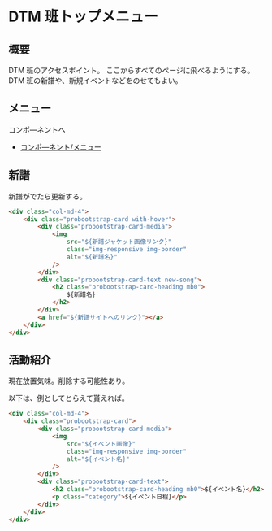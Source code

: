# DTM 班トップメニュー

## 概要

DTM 班のアクセスポイント。
ここからすべてのページに飛べるようにする。
DTM 班の新譜や、新規イベントなどをのせてもよい。

## メニュー

コンポ―ネントへ

-   [コンポ―ネント/メニュー]()

## 新譜

新譜がでたら更新する。

```html
<div class="col-md-4">
    <div class="probootstrap-card with-hover">
        <div class="probootstrap-card-media">
            <img
                src="${新譜ジャケット画像リンク}"
                class="img-responsive img-border"
                alt="${新譜名}"
            />
        </div>
        <div class="probootstrap-card-text new-song">
            <h2 class="probootstrap-card-heading mb0">
                ${新譜名}
            </h2>
        </div>
        <a href="${新譜サイトへのリンク}"></a>
    </div>
</div>
```

## 活動紹介

現在放置気味。削除する可能性あり。

以下は、例としてとらえて貰えれば。

```html
<div class="col-md-4">
    <div class="probootstrap-card">
        <div class="probootstrap-card-media">
            <img
                src="${イベント画像}"
                class="img-responsive img-border"
                alt="${イベント名}"
            />
        </div>
        <div class="probootstrap-card-text">
            <h2 class="probootstrap-card-heading mb0">${イベント名}</h2>
            <p class="category">${イベント日程}</p>
        </div>
    </div>
</div>
```
